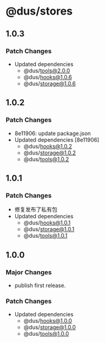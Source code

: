 # @dus/stores

## 1.0.3

### Patch Changes

- Updated dependencies
  - @dus/tools@2.0.0
  - @dus/hooks@1.0.6
  - @dus/storage@1.0.6

## 1.0.2

### Patch Changes

- 8e11906: update package.json
- Updated dependencies [8e11906]
  - @dus/hooks@1.0.2
  - @dus/storage@1.0.2
  - @dus/tools@1.0.2

## 1.0.1

### Patch Changes

- 修复发布了私有包
- Updated dependencies
  - @dus/hooks@1.0.1
  - @dus/storage@1.0.1
  - @dus/tools@1.0.1

## 1.0.0

### Major Changes

- publish first release.

### Patch Changes

- Updated dependencies
  - @dus/hooks@1.0.0
  - @dus/storage@1.0.0
  - @dus/tools@1.0.0
